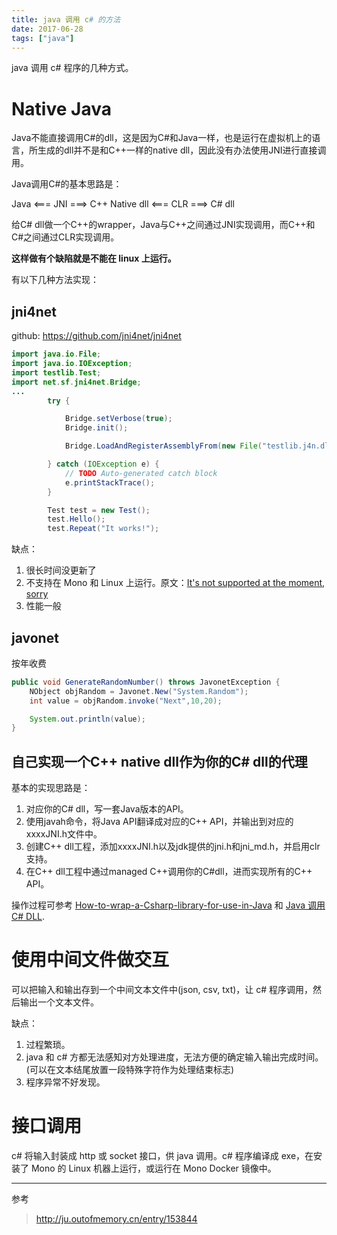```yaml
---
title: java 调用 c# 的方法
date: 2017-06-28
tags: ["java"]
---
```


java 调用 c# 程序的几种方式。

<!--more-->

# Native Java

Java不能直接调用C#的dll，这是因为C#和Java一样，也是运行在虚拟机上的语言，所生成的dll并不是和C++一样的native dll，因此没有办法使用JNI进行直接调用。

Java调用C#的基本思路是：

Java <=== JNI ===> C++ Native dll <=== CLR ===> C# dll

给C# dll做一个C++的wrapper，Java与C++之间通过JNI实现调用，而C++和C#之间通过CLR实现调用。

**这样做有个缺陷就是不能在 linux 上运行。**

有以下几种方法实现：

## jni4net

github: https://github.com/jni4net/jni4net

```java
import java.io.File;
import java.io.IOException;
import testlib.Test;
import net.sf.jni4net.Bridge;
...
        try {

            Bridge.setVerbose(true);
            Bridge.init();

            Bridge.LoadAndRegisterAssemblyFrom(new File("testlib.j4n.dll"));

        } catch (IOException e) {
            // TODO Auto-generated catch block
            e.printStackTrace();
        }

        Test test = new Test();
        test.Hello();
        test.Repeat("It works!");
```

缺点：

1. 很长时间没更新了
2. 不支持在 Mono 和 Linux 上运行。原文：[It's not supported at the moment, sorry](http://zamboch.blogspot.cz/2010/04/jni4net-not-yet-on-mono-linux.html)
3. 性能一般

## javonet

按年收费

```java
public void GenerateRandomNumber() throws JavonetException {
    NObject objRandom = Javonet.New("System.Random");
    int value = objRandom.invoke("Next",10,20);

    System.out.println(value);
}
```

## 自己实现一个C++ native dll作为你的C# dll的代理

基本的实现思路是：

1. 对应你的C# dll，写一套Java版本的API。
2. 使用javah命令，将Java API翻译成对应的C++ API，并输出到对应的xxxxJNI.h文件中。
3. 创建C++ dll工程，添加xxxxJNI.h以及jdk提供的jni.h和jni_md.h，并启用clr支持。
4. 在C++ dll工程中通过managed C++调用你的C#dll，进而实现所有的C++ API。

操作过程可参考  [How-to-wrap-a-Csharp-library-for-use-in-Java](https://www.codeproject.com/Articles/378826/How-to-wrap-a-Csharp-library-for-use-in-Java) 和 [Java 调用 C# DLL](http://www.iteye.com/topic/1133867).

# 使用中间文件做交互

可以把输入和输出存到一个中间文本文件中(json, csv, txt)，让 c# 程序调用，然后输出一个文本文件。

缺点：

1. 过程繁琐。
2. java 和 c# 方都无法感知对方处理进度，无法方便的确定输入输出完成时间。(可以在文本结尾放置一段特殊字符作为处理结束标志)
3. 程序异常不好发现。

# 接口调用

c# 将输入封装成 http 或 socket 接口，供 java 调用。c# 程序编译成 exe，在安装了 Mono 的 Linux 机器上运行，或运行在 Mono Docker 镜像中。

---

参考

> http://ju.outofmemory.cn/entry/153844
